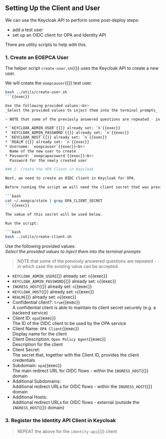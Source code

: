 
## Setting Up the Client and User

We can use the Keycloak API to perform some post-deploy steps:
* add a test user
* set up an OIDC client for OPA and Identity API

There are utility scripts to help with this.

### 1. Create an EOEPCA User

The helper script `create-user.sh`{{}} uses the Keycloak API to create a new user.

We will create the `eoepcauser`{{}} test user.

```bash
bash ../utils/create-user.sh
```{{exec}}

Use the following provided values:<br>
_Select the provided values to inject them into the terminal prompts_

> NOTE that some of the previosly answered questions are repeated - in which case the existing value can be accepted.

* `KEYCLOAK_ADMIN_USER`{{}} already set: `n`{{exec}}
* `KEYCLOAK_ADMIN_PASSWORD`{{}} already set: `n`{{exec}}
* `KEYCLOAK_HOST`{{}} already set: `n`{{exec}}
* `REALM`{{}} already set: `n`{{exec}}
* Username: `eoepcauser`{{exec}}<br>
  Name of the new user to create
* Password: `eoepcapassword`{{exec}}<br>
  Password for the newly created user

### 2. Create the OPA Client in Keycloak

Next, we need to create an OIDC client in Keycloak for OPA.

Before running the script we will need the client secret that was previously generated:

```bash
cat ~/.eoepca/state | grep OPA_CLIENT_SECRET
```{{exec}}

The vakue of this secret will be used below.

Run the script:

```bash
bash ../utils/create-client.sh
```

Use the following provided values:<br>
_Select the provided values to inject them into the terminal prompts_

> NOTE that some of the previosly answered questions are repeated - in which case the existing value can be accepted.

* `KEYCLOAK_ADMIN_USER`{{}} already set: `n`{{exec}}
* `KEYCLOAK_ADMIN_PASSWORD`{{}} already set: `n`{{exec}}
* `INGRESS_HOST`{{}} already set: `n`{{exec}}
* `KEYCLOAK_HOST`{{}} already set: `n`{{exec}}
* `REALM`{{}} already set: `n`{{exec}}
* Confidential client?: `true`{{exec}}<br>
  A confidential client is able to maintain its client secret securely (e.g. a backend service)
* Client ID: `opa`{{exec}}<br>
  The ID of the OIDC client to be used by the OPA service
* Client Name: `OPA Client`{{exec}}<br>
  Display name for the client
* Client Description: `Open Policy Agent`{{exec}}<br>
  Description for the client
* Client Secret: <Paste value from above><br>
  The secret that, together with the Client ID, provides the client credentials
* Subdomain: `opa`{{exec}}<br>
  The main redirect URL for OIDC flows - within the `INGRESS_HOST`{{}} domain
* Additional Subdomains: <Leave blank><br>
  Additional redirect URLs for OIDC flows - within the `INGRESS_HOST`{{}} domain
* Additional Hosts: <Leave blank><br>
  Additional redirect URLs for OIDC flows - external (outside the `INGRESS_HOST`{{}} domain)

### 3. Register the Identity API Client in Keycloak

> REPEAT the above for the `identity-api`{{}} client
